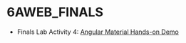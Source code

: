 # 6AWEB_FINALS

- Finals Lab Activity 4: [Angular Material Hands-on Demo](https://github.com/KentxStuuki/6AWEB_FINALS/tree/main/angular_mat)
